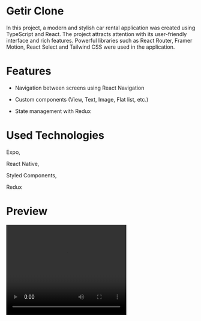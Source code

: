 # Getir Clone

In this project, a modern and stylish car rental application was created using TypeScript and React. The project attracts attention with its user-friendly interface and rich features. Powerful libraries such as React Router, Framer Motion, React Select and Tailwind CSS were used in the application.

# Features

- Navigation between screens using React Navigation

- Custom components (View, Text, Image, Flat list, etc.)

- State management with Redux

# Used Technologies

Expo,

React Native,

Styled Components,

Redux

# Preview

<video width="320" height="240" controls>
  <source src="assets/GetirClone.gif" type="video/gif">
  Your browser does not support the video tag.
</video>
